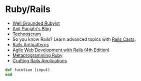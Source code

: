 # Ruby/Rails

* [Well Grounded Rubyist][well-grounded-rubyist]
* [Anil Punjabi's Blog][anil-punjabi]
* [Technoscrum][technoscrum]
* So you know Rails? Learn advanced topics with [Rails Casts](http://railscasts.com/).
* [Rails Antipatterns][rails-antipatterns]
* [Agile Web Development with Rails (4th Edition)][agile-web-dev]
* [Metaprogramming Ruby][metaprogramming]
* [Crafting Rails Applications][crafting-rails-apps]

[technoscrum]: http://www.technoscrum.blogspot.in/2013/07/ruby-on-rails-interview-questions.html
[anil-punjabi]: http://anilpunjabi.tumblr.com/post/25948339235/ruby-and-rails-interview-questions-and-answers
[rails-antipatterns]: http://www.amazon.com/Rails-AntiPatterns-Refactoring-Addison-Wesley-Professional/dp/0321604814
[agile-web-dev]: http://pragprog.com/book/rails4/agile-web-development-with-rails
[metaprogramming]: http://www.amazon.com/Metaprogramming-Ruby-Program-Like-Pros/dp/1934356476
[rails-3-way]: http://www.amazon.com/Rails-Way-Addison-Wesley-Professional-Ruby/dp/0321601661
[crafting-rails-apps]: http://pragprog.com/book/jvrails/crafting-rails-applications
[rails-recipes]: http://pragprog.com/book/rr2/rails-recipes
[well-grounded-rubyist]: http://www.manning.com/black2/

```ruby
def fucntion (input)
end
```
